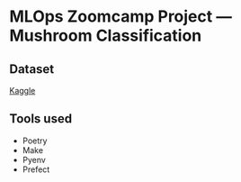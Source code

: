 # MLOps Zoomcamp Project — Mushroom Classification

## Dataset

[Kaggle](https://www.kaggle.com/datasets/uciml/mushroom-classification)

## Tools used

- Poetry
- Make
- Pyenv
- Prefect
